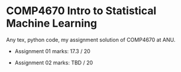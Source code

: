 COMP4670 Intro to Statistical Machine Learning
========

Any tex, python code, my assignment solution of COMP4670 at ANU.

- Assignment 01 marks: 17.3 / 20

- Assignment 02 marks: TBD / 20

